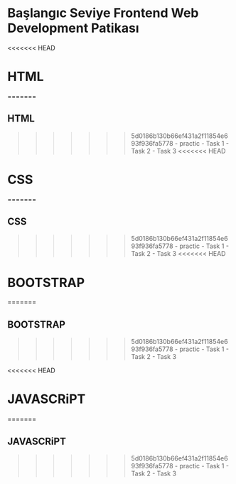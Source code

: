  
# Başlangıc Seviye Frontend Web Development Patikası

<<<<<<< HEAD
 #  HTML
=======
 ##  HTML
>>>>>>> 5d0186b130b66ef431a2f11854e693f936fa5778
     - practic
     - Task 1
     - Task 2
     - Task 3
<<<<<<< HEAD
 #  CSS
=======
 ##  CSS
>>>>>>> 5d0186b130b66ef431a2f11854e693f936fa5778
     - practic
     - Task 1
     - Task 2
     - Task 3
<<<<<<< HEAD
 #  BOOTSTRAP
=======
 ##  BOOTSTRAP
>>>>>>> 5d0186b130b66ef431a2f11854e693f936fa5778
      - practic
      - Task 1
      - Task 2
      - Task 3
     
<<<<<<< HEAD
 #  JAVASCRiPT
=======
 ##  JAVASCRiPT
>>>>>>> 5d0186b130b66ef431a2f11854e693f936fa5778
     - practic
     - Task 1
     - Task 2
     - Task 3
